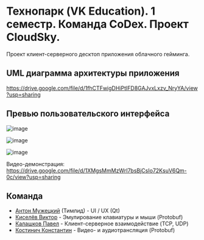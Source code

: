 # Технопарк (VK Education). 1 семестр. Команда CoDex. Проект CloudSky.

Проект клиент-серверного десктоп приложения облачного гейминга.

## UML диаграмма архитектуры приложения

https://drive.google.com/file/d/1fhCTFwigDHiPtIFD8GAJvxLxzv_NryYA/view?usp=sharing

## Превью пользовательского интерфейса

![image](https://github.com/user-attachments/assets/42926677-4eb4-4f52-9e53-350ee5ce600a)

![image](https://github.com/user-attachments/assets/2bff6674-4fc4-4fc2-8d16-6519e1278b52)

![image](https://github.com/user-attachments/assets/29c989e6-d465-46fc-af90-6cd2946d7ed2)

Видео-демонстрация: https://drive.google.com/file/d/1XMgsMmMzWrI7bsBjCsIo72KsuV6Qm-0c/view?usp=sharing

## Команда

* [Антон Мужецкий](https://github.com/muzhts-anton) (Тимлид) - UI / UX (Qt)
* [Киселёв Виктор](https://github.com/Kislv) - Эмулирование клавиатуры и мыши (Protobuf)
* [Калашков Павел](https://github.com/kalashkovpaul) - Клиент-серверное взаимодействие  (TCP, UDP)
* [Костинич Константин](https://github.com/Kostich31) - Видео- и аудиотрансляция (Protobuf)

